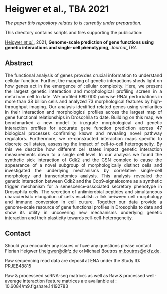 # Heigwer et al., TBA 2021

_The paper this repository relates to is currently under preparation._

This directory contains scripts and files supporting the publication: </br>

[Heigwer _et al._](http://LINK_TBA), 2021, **Genome-scale prediction of gene functions using genetic interactions and single-cell phenotyping**, _Journal_TBA_

## Abstract

<div style="text-align: justify; vertical-align: middle;">
The functional analysis of genes provides crucial information to understand cellular function. Further, the mapping of genetic interactions sheds light on how genes act in the emergence of cellular complexity. Here, we present the largest genetic interaction and morphological profiling screen in a metazoan cell to date. We profiled 680 000 pairwise RNAi perturbations in more than 38 billion cells and analyzed 73 morphological features by high-throughput imaging.
Our analysis identified related genes using similarities in their interaction and morphological profiles across the largest map of gene functional relationships in Drosophila to date. Building on this map, we benchmarked a new model to integrate morphological and genetic interaction profiles for accurate gene function prediction across 47 biological processes confirming known and revealing novel pathway regulators.
Furthermore, we re-constructed interaction maps specific to discrete cell states, assessing the impact of cell-to-cell heterogeneity. By this we describe how different cell states impact genetic interaction measurements down to a single cell level. In our analysis we found the synthetic sick interaction of Cdk2 and the CSN complex to cause the appearance of a novel subgroup of morphologically distinct cells and investigated the underlying mechanisms by correlative single-cell morphology and transcriptomics analysis.  This analysis revealed the genetic interaction between Cdk2 and the Cop9-signalosome as a synthetic trigger mechanism for a senescence-associated secretory phenotype in Drosophila cells. The secretion of antimicrobial peptides and simultaneous characteristic elongation of cells establish a link between cell morphology and immuno conversion in cell culture.
Together our data provide a genome-scale resource of gene functional profiles in Drosophila to date and show its utility in uncovering new mechanisms underlying genetic interaction and their plasticity towards cell-cell-heterogeneity.
</div>

## Contact

Should you encounter any issues or have any questions please contact Florian Heigwer <f.heigwer@dkfz.de> or Michael Boutros <m.boutros@dkfz.de>.

Raw sequencing read data are deposit at ENA under the Study ID: PRJEB48815

Raw & processeed scRNA-seq matrices as well as Raw & processed well-average interaction feature matrices are availanble at : 10.6084/m9.figshare.14192783
